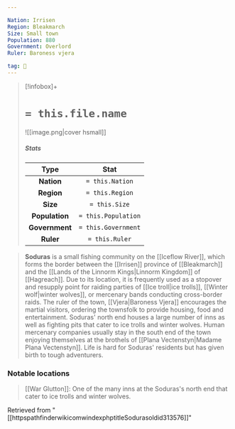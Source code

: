 ```yaml
---

Nation: Irrisen
Region: Bleakmarch
Size: Small town
Population: 880
Government: Overlord
Ruler: Baroness vjera

tag: 🌃
---
```


> [!infobox]+
> #  `= this.file.name`
> ![[image.png|cover hsmall]]
> ##### Stats
> Type | Stat |
> :---:|:---:|
> **Nation** | `= this.Nation` |
> **Region** | `= this.Region` |
> **Size** | `= this.Size` |
> **Population** | `= this.Population` |
> **Government** | `= this.Government` |
> **Ruler** | `= this.Ruler` |



> **Soduras** is a small fishing community on the [[Iceflow River]], which forms the border between the [[Irrisen]] province of [[Bleakmarch]] and the [[Lands of the Linnorm Kings|Linnorm Kingdom]] of [[Hagreach]]. Due to its location, it is frequently used as a stopover and resupply point for raiding parties of [[Ice troll|ice trolls]], [[Winter wolf|winter wolves]], or mercenary bands conducting cross-border raids.
> The ruler of the town, [[Vjera|Baroness Vjera]] encourages the martial visitors, ordering the townsfolk to provide housing, food and entertainment. Soduras' north end houses a large number of inns as well as fighting pits that cater to ice trolls and winter wolves. Human mercenary companies usually stay in the south end of the town enjoying themselves at the brothels of [[Plana Vectenstyn|Madame Plana Vectenstyn]]. Life is hard for Soduras' residents but has given birth to tough adventurers.


### Notable locations

> [[War Glutton]]: One of the many inns at the Soduras's north end that cater to ice trolls and winter wolves.








Retrieved from "[[httpspathfinderwikicomwindexphptitleSodurasoldid313576]]"